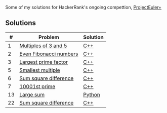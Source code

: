 Some of my solutions for HackerRank's ongoing compettion, [ProjectEuler+](https://www.hackerrank.com/contests/projecteuler/challenges)
## Solutions

| #   | Problem                                                                                                  | Solution                                                     | 
|-----|--------------------------------------------------------------------------------------------------------|--------------------------------------------------------------|
| 1   | [Multiples of 3 and 5](https://www.hackerrank.com/contests/projecteuler/challenges/euler001/problem?isFullScreen=true)                        | [C++](solutions/1-Multiples-Of-3-And-5.cpp)  | 
| 2   | [Even Fibonacci numbers](https://www.hackerrank.com/contests/projecteuler/challenges/euler002/problem?isFullScreen=true)                    | [C++](solutions/2-Even-Fibonacci-Numbers.cpp)  | 
| 3   | [Largest prime factor](https://www.hackerrank.com/contests/projecteuler/challenges/euler003/problem?isFullScreen=true)                    | [C++](solutions/3-Largest-Prime-Factor.cpp)  | 
| 5   | [Smallest multiple](https://www.hackerrank.com/contests/projecteuler/challenges/euler005/problem?isFullScreen=true)                    | [C++](solutions/5-Smallest-Multiple.cpp)  | 
| 6   | [Sum square difference](https://www.hackerrank.com/contests/projecteuler/challenges/euler006/problem?isFullScreen=true)                    | [C++](solutions/6-Sum-Square-Difference.cpp)  | 
| 7   | [10001st prime](https://www.hackerrank.com/contests/projecteuler/challenges/euler007/problem?isFullScreen=true)                    | [C++](solutions/7-10001st-Prime.cpp)  | 
| 13   | [Large sum](https://www.hackerrank.com/contests/projecteuler/challenges/euler013/problem?isFullScreen=true)                    | [Python](solutions/13-Large-Sum.py)  | 
| 22   | [Sum square difference](https://www.hackerrank.com/contests/projecteuler/challenges/euler006/problem?isFullScreen=true)                    | [C++](solutions/6-Sum-Square-Difference.cpp)  | 

